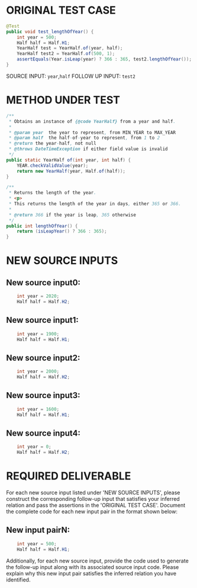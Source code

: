 # ORIGINAL TEST CASE
```java
@Test
public void test_lengthOfYear() {
    int year = 500;
    Half half = Half.H1;
    YearHalf test = YearHalf.of(year, half);
    YearHalf test2 = YearHalf.of(500, 1);
    assertEquals(Year.isLeap(year) ? 366 : 365, test2.lengthOfYear());
}

```
SOURCE INPUT: `year`,`half`
FOLLOW UP INPUT: `test2`


# METHOD UNDER TEST
```java
/**
 * Obtains an instance of {@code YearHalf} from a year and half.
 *
 * @param year  the year to represent, from MIN_YEAR to MAX_YEAR
 * @param half  the half-of-year to represent, from 1 to 2
 * @return the year-half, not null
 * @throws DateTimeException if either field value is invalid
 */
public static YearHalf of(int year, int half) {
    YEAR.checkValidValue(year);
    return new YearHalf(year, Half.of(half));
}

/**
 * Returns the length of the year.
 * <p>
 * This returns the length of the year in days, either 365 or 366.
 *
 * @return 366 if the year is leap, 365 otherwise
 */
public int lengthOfYear() {
    return (isLeapYear() ? 366 : 365);
}

```


# NEW SOURCE INPUTS
## New source input0:
```java
    int year = 2020;
    Half half = Half.H2;
```

## New source input1:
```java
    int year = 1900;
    Half half = Half.H1;
```

## New source input2:
```java
    int year = 2000;
    Half half = Half.H2;
```

## New source input3:
```java
    int year = 1600;
    Half half = Half.H1;
```

## New source input4:
```java
    int year = 0;
    Half half = Half.H2;
```



# REQUIRED DELIVERABLE
For each new source input listed under 'NEW SOURCE INPUTS', please construct the corresponding follow-up input that satisfies your inferred relation and pass the assertions in the 'ORIGINAL TEST CASE'. Document the complete code for each new input pair in the format shown below:
## New input pairN:
```java
    int year = 500;
    Half half = Half.H1;
```

Additionally, for each new source input, provide the code used to generate the follow-up input along with its associated source input code. Please explain why this new input pair satisfies the inferred relation you have identified.